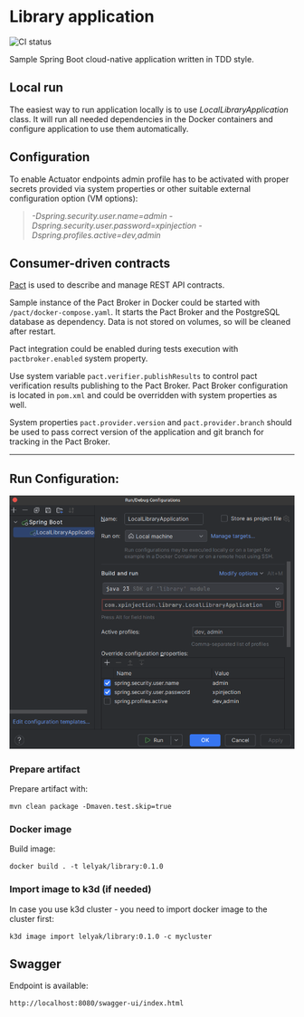 # Library application

![CI status](https://github.com/xpinjection/test-driven-spring-boot/actions/workflows/maven.yml/badge.svg)

Sample Spring Boot cloud-native application written in TDD style.

## Local run

The easiest way to run application locally is to use _LocalLibraryApplication_ class. It will run all needed dependencies in the Docker containers and configure application to use them automatically.

## Configuration

To enable Actuator endpoints admin profile has to be activated with proper secrets provided via system properties or other suitable external configuration option (VM options):

> _-Dspring.security.user.name=admin -Dspring.security.user.password=xpinjection -Dspring.profiles.active=dev,admin_

## Consumer-driven contracts

[Pact](https://docs.pact.io/) is used to describe and manage REST API contracts.

Sample instance of the Pact Broker in Docker could be started with `/pact/docker-compose.yaml`. It starts the Pact Broker and the PostgreSQL database as dependency. Data is not stored on volumes, so will be cleaned after restart.

Pact integration could be enabled during tests execution with `pactbroker.enabled` system property.

Use system variable `pact.verifier.publishResults` to control pact verification results publishing to the Pact Broker. Pact Broker configuration is located in `pom.xml` and could be overridden with system properties as well.

System properties `pact.provider.version` and `pact.provider.branch` should be used to pass correct version of the application and git branch for tracking in the Pact Broker.

---

## Run Configuration:

![Run Configuration](/library-app-run-configuration.png)

### Prepare artifact

Prepare artifact with:

    mvn clean package -Dmaven.test.skip=true

### Docker image

Build image:

    docker build . -t lelyak/library:0.1.0

### Import image to k3d (if needed) 

In case you use k3d cluster - you need to import docker image to the cluster first:

    k3d image import lelyak/library:0.1.0 -c mycluster

## Swagger 

Endpoint is available:

    http://localhost:8080/swagger-ui/index.html

